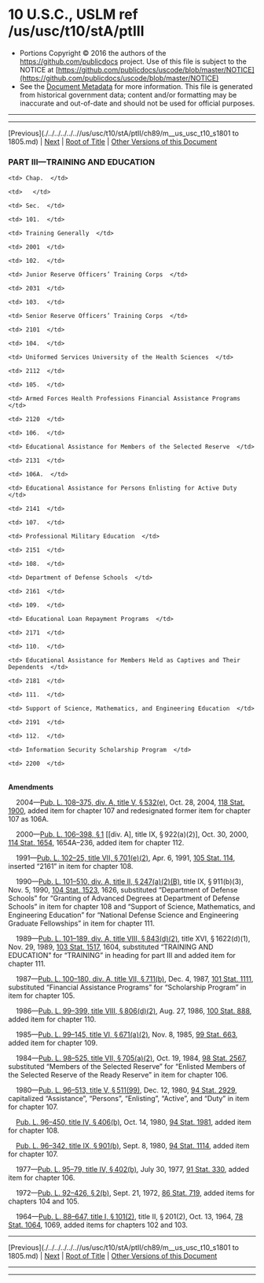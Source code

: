 ---
---

# 10 U.S.C., USLM ref /us/usc/t10/stA/ptIII

* Portions Copyright © 2016 the authors of the https://github.com/publicdocs project.
  Use of this file is subject to the NOTICE at [https://github.com/publicdocs/uscode/blob/master/NOTICE](https://github.com/publicdocs/uscode/blob/master/NOTICE)
* See the [Document Metadata](././../../../../..//README.md) for more information.
  This file is generated from historical government data; content and/or formatting may be inaccurate and out-of-date and should not be used for official purposes.

----------
----------

[Previous](./../../../../..//us/usc/t10/stA/ptII/ch89/m__us_usc_t10_s1801 to 1805.md) | [Next](./../../../../..//us/usc/t10/stA/ptIII/ch101/m__us_usc_t10_stA_ptIII_ch101.md) | [Root of Title](./../../../../../) | [Other Versions of this Document](https://publicdocs.github.io/go/links?ns=uslm&ref=%2Fus%2Fusc%2Ft10%2FstA%2FptIII)

### PART III—TRAINING AND EDUCATION

<table>

  <tr>

    <td> Chap.  </td>

    <td>   </td>

    <td> Sec.  </td>

  </tr>

  <tr>

    <td> 101.  </td>

    <td> Training Generally  </td>

    <td> 2001  </td>

  </tr>

  <tr>

    <td> 102.  </td>

    <td> Junior Reserve Officers’ Training Corps  </td>

    <td> 2031  </td>

  </tr>

  <tr>

    <td> 103.  </td>

    <td> Senior Reserve Officers’ Training Corps  </td>

    <td> 2101  </td>

  </tr>

  <tr>

    <td> 104.  </td>

    <td> Uniformed Services University of the Health Sciences  </td>

    <td> 2112  </td>

  </tr>

  <tr>

    <td> 105.  </td>

    <td> Armed Forces Health Professions Financial Assistance Programs  </td>

    <td> 2120  </td>

  </tr>

  <tr>

    <td> 106.  </td>

    <td> Educational Assistance for Members of the Selected Reserve  </td>

    <td> 2131  </td>

  </tr>

  <tr>

    <td> 106A.  </td>

    <td> Educational Assistance for Persons Enlisting for Active Duty  </td>

    <td> 2141  </td>

  </tr>

  <tr>

    <td> 107.  </td>

    <td> Professional Military Education  </td>

    <td> 2151  </td>

  </tr>

  <tr>

    <td> 108.  </td>

    <td> Department of Defense Schools  </td>

    <td> 2161  </td>

  </tr>

  <tr>

    <td> 109.  </td>

    <td> Educational Loan Repayment Programs  </td>

    <td> 2171  </td>

  </tr>

  <tr>

    <td> 110.  </td>

    <td> Educational Assistance for Members Held as Captives and Their Dependents  </td>

    <td> 2181  </td>

  </tr>

  <tr>

    <td> 111.  </td>

    <td> Support of Science, Mathematics, and Engineering Education  </td>

    <td> 2191  </td>

  </tr>

  <tr>

    <td> 112.  </td>

    <td> Information Security Scholarship Program  </td>

    <td> 2200  </td>

  </tr>

</table>

 __Amendments__ 

    2004—[Pub. L. 108–375, div. A, title V, § 532(e)][/us/pl/108/375/s532/e], Oct. 28, 2004, [118 Stat. 1900][/us/stat/118/1900], added item for chapter 107 and redesignated former item for chapter 107 as 106A.

    2000—[Pub. L. 106–398, § 1][/us/pl/106/398/s1] \[\[div. A\], title IX, § 922(a)(2)\], Oct. 30, 2000, [114 Stat. 1654][/us/stat/114/1654], 1654A–236, added item for chapter 112.

    1991—[Pub. L. 102–25, title VII, § 701(e)(2)][/us/pl/102/25/s701/e/2], Apr. 6, 1991, [105 Stat. 114][/us/stat/105/114], inserted “2161” in item for chapter 108.

    1990—[Pub. L. 101–510, div. A, title II, § 247(a)(2)(B)][/us/pl/101/510/s247/a/2/B], title IX, § 911(b)(3), Nov. 5, 1990, [104 Stat. 1523][/us/stat/104/1523], 1626, substituted “Department of Defense Schools” for “Granting of Advanced Degrees at Department of Defense Schools” in item for chapter 108 and “Support of Science, Mathematics, and Engineering Education” for “National Defense Science and Engineering Graduate Fellowships” in item for chapter 111.

    1989—[Pub. L. 101–189, div. A, title VIII, § 843(d)(2)][/us/pl/101/189/s843/d/2], title XVI, § 1622(d)(1), Nov. 29, 1989, [103 Stat. 1517][/us/stat/103/1517], 1604, substituted “TRAINING AND EDUCATION” for “TRAINING” in heading for part III and added item for chapter 111.

    1987—[Pub. L. 100–180, div. A, title VII, § 711(b)][/us/pl/100/180/s711/b], Dec. 4, 1987, [101 Stat. 1111][/us/stat/101/1111], substituted “Financial Assistance Programs” for “Scholarship Program” in item for chapter 105.

    1986—[Pub. L. 99–399, title VIII, § 806(d)(2)][/us/pl/99/399/s806/d/2], Aug. 27, 1986, [100 Stat. 888][/us/stat/100/888], added item for chapter 110.

    1985—[Pub. L. 99–145, title VI, § 671(a)(2)][/us/pl/99/145/s671/a/2], Nov. 8, 1985, [99 Stat. 663][/us/stat/99/663], added item for chapter 109.

    1984—[Pub. L. 98–525, title VII, § 705(a)(2)][/us/pl/98/525/s705/a/2], Oct. 19, 1984, [98 Stat. 2567][/us/stat/98/2567], substituted “Members of the Selected Reserve” for “Enlisted Members of the Selected Reserve of the Ready Reserve” in item for chapter 106.

    1980—[Pub. L. 96–513, title V, § 511(99)][/us/pl/96/513/s511/99], Dec. 12, 1980, [94 Stat. 2929][/us/stat/94/2929], capitalized “Assistance”, “Persons”, “Enlisting”, “Active”, and “Duty” in item for chapter 107.

    [Pub. L. 96–450, title IV, § 406(b)][/us/pl/96/450/s406/b], Oct. 14, 1980, [94 Stat. 1981][/us/stat/94/1981], added item for chapter 108.

    [Pub. L. 96–342, title IX, § 901(b)][/us/pl/96/342/s901/b], Sept. 8, 1980, [94 Stat. 1114][/us/stat/94/1114], added item for chapter 107.

    1977—[Pub. L. 95–79, title IV, § 402(b)][/us/pl/95/79/s402/b], July 30, 1977, [91 Stat. 330][/us/stat/91/330], added item for chapter 106.

    1972—[Pub. L. 92–426, § 2(b)][/us/pl/92/426/s2/b], Sept. 21, 1972, [86 Stat. 719][/us/stat/86/719], added items for chapters 104 and 105.

    1964—[Pub. L. 88–647, title I, § 101(2)][/us/pl/88/647/s101/2], title II, § 201(2), Oct. 13, 1964, [78 Stat. 1064][/us/stat/78/1064], 1069, added items for chapters 102 and 103.

----------

[Previous](./../../../../..//us/usc/t10/stA/ptII/ch89/m__us_usc_t10_s1801 to 1805.md) | [Next](./../../../../..//us/usc/t10/stA/ptIII/ch101/m__us_usc_t10_stA_ptIII_ch101.md) | [Root of Title](./../../../../../) | [Other Versions of this Document](https://publicdocs.github.io/go/links?ns=uslm&ref=%2Fus%2Fusc%2Ft10%2FstA%2FptIII)

----------
----------

[/us/pl/108/375/s532/e]: https://publicdocs.github.io/go/links?ns=uslm&ref=%2Fus%2Fpl%2F108%2F375%2Fs532%2Fe
[/us/stat/118/1900]: https://publicdocs.github.io/go/links?ns=uslm&ref=%2Fus%2Fstat%2F118%2F1900
[/us/pl/106/398/s1]: https://publicdocs.github.io/go/links?ns=uslm&ref=%2Fus%2Fpl%2F106%2F398%2Fs1
[/us/stat/114/1654]: https://publicdocs.github.io/go/links?ns=uslm&ref=%2Fus%2Fstat%2F114%2F1654
[/us/pl/102/25/s701/e/2]: https://publicdocs.github.io/go/links?ns=uslm&ref=%2Fus%2Fpl%2F102%2F25%2Fs701%2Fe%2F2
[/us/stat/105/114]: https://publicdocs.github.io/go/links?ns=uslm&ref=%2Fus%2Fstat%2F105%2F114
[/us/pl/101/510/s247/a/2/B]: https://publicdocs.github.io/go/links?ns=uslm&ref=%2Fus%2Fpl%2F101%2F510%2Fs247%2Fa%2F2%2FB
[/us/stat/104/1523]: https://publicdocs.github.io/go/links?ns=uslm&ref=%2Fus%2Fstat%2F104%2F1523
[/us/pl/101/189/s843/d/2]: https://publicdocs.github.io/go/links?ns=uslm&ref=%2Fus%2Fpl%2F101%2F189%2Fs843%2Fd%2F2
[/us/stat/103/1517]: https://publicdocs.github.io/go/links?ns=uslm&ref=%2Fus%2Fstat%2F103%2F1517
[/us/pl/100/180/s711/b]: https://publicdocs.github.io/go/links?ns=uslm&ref=%2Fus%2Fpl%2F100%2F180%2Fs711%2Fb
[/us/stat/101/1111]: https://publicdocs.github.io/go/links?ns=uslm&ref=%2Fus%2Fstat%2F101%2F1111
[/us/pl/99/399/s806/d/2]: https://publicdocs.github.io/go/links?ns=uslm&ref=%2Fus%2Fpl%2F99%2F399%2Fs806%2Fd%2F2
[/us/stat/100/888]: https://publicdocs.github.io/go/links?ns=uslm&ref=%2Fus%2Fstat%2F100%2F888
[/us/pl/99/145/s671/a/2]: https://publicdocs.github.io/go/links?ns=uslm&ref=%2Fus%2Fpl%2F99%2F145%2Fs671%2Fa%2F2
[/us/stat/99/663]: https://publicdocs.github.io/go/links?ns=uslm&ref=%2Fus%2Fstat%2F99%2F663
[/us/pl/98/525/s705/a/2]: https://publicdocs.github.io/go/links?ns=uslm&ref=%2Fus%2Fpl%2F98%2F525%2Fs705%2Fa%2F2
[/us/stat/98/2567]: https://publicdocs.github.io/go/links?ns=uslm&ref=%2Fus%2Fstat%2F98%2F2567
[/us/pl/96/513/s511/99]: https://publicdocs.github.io/go/links?ns=uslm&ref=%2Fus%2Fpl%2F96%2F513%2Fs511%2F99
[/us/stat/94/2929]: https://publicdocs.github.io/go/links?ns=uslm&ref=%2Fus%2Fstat%2F94%2F2929
[/us/pl/96/450/s406/b]: https://publicdocs.github.io/go/links?ns=uslm&ref=%2Fus%2Fpl%2F96%2F450%2Fs406%2Fb
[/us/stat/94/1981]: https://publicdocs.github.io/go/links?ns=uslm&ref=%2Fus%2Fstat%2F94%2F1981
[/us/pl/96/342/s901/b]: https://publicdocs.github.io/go/links?ns=uslm&ref=%2Fus%2Fpl%2F96%2F342%2Fs901%2Fb
[/us/stat/94/1114]: https://publicdocs.github.io/go/links?ns=uslm&ref=%2Fus%2Fstat%2F94%2F1114
[/us/pl/95/79/s402/b]: https://publicdocs.github.io/go/links?ns=uslm&ref=%2Fus%2Fpl%2F95%2F79%2Fs402%2Fb
[/us/stat/91/330]: https://publicdocs.github.io/go/links?ns=uslm&ref=%2Fus%2Fstat%2F91%2F330
[/us/pl/92/426/s2/b]: https://publicdocs.github.io/go/links?ns=uslm&ref=%2Fus%2Fpl%2F92%2F426%2Fs2%2Fb
[/us/stat/86/719]: https://publicdocs.github.io/go/links?ns=uslm&ref=%2Fus%2Fstat%2F86%2F719
[/us/pl/88/647/s101/2]: https://publicdocs.github.io/go/links?ns=uslm&ref=%2Fus%2Fpl%2F88%2F647%2Fs101%2F2
[/us/stat/78/1064]: https://publicdocs.github.io/go/links?ns=uslm&ref=%2Fus%2Fstat%2F78%2F1064


